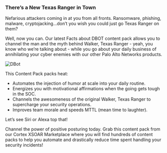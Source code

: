 ### There’s a New Texas Ranger in Town

Nefarious attackers coming in at you from all fronts. Ransomware, phishing, malware, cryptojacking...don’t you wish you could just go Texas Ranger on them? 

Well, now you can. Our latest Facts about DBOT content pack allows you to channel the man and the myth behind Walker, Texas Ranger - yeah, you know who we’re talking about - while you go about your daily business of annihilating your cyber enemies with our other Palo Alto Networks products. 

![DBot](https://raw.githubusercontent.com/demisto/content/master/Packs/DBotFacts/doc_imgs/dbot17.png)

This Content Pack packs heat:
 - Automates the injection of humor at scale into your daily routine.
 - Energizes you with motivational affirmations when the going gets tough in the SOC.
 - Channels the awesomeness of the original Walker, Texas Ranger to supercharge your security operations.
 - Improves team morale and speeds MTTL (mean time to laughter).

Let’s see Siri or Alexa top that!  

Channel the power of positive posturing today.  Grab this content pack from our Cortex XSOAR Marketplace where you will find hundreds of content packs to help you automate and drastically reduce time spent handling your security incidents! 
